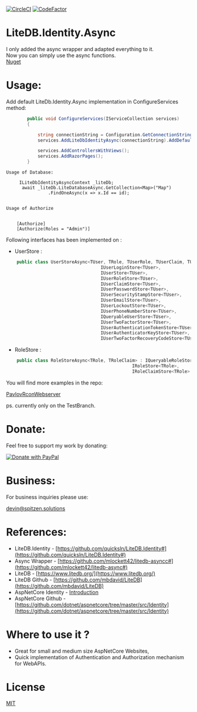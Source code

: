 [![CircleCI](https://circleci.com/gh/devinSpitz/LiteDB.Identity.Async/tree/main.svg?style=shield)](https://circleci.com/gh/devinSpitz/LiteDB.Identity.Async/tree/main)
[![CodeFactor](https://www.codefactor.io/repository/github/devinspitz/litedb.identity.async/badge)](https://www.codefactor.io/repository/github/devinspitz/litedb.identity.async)

LiteDB.Identity.Async
======= 
I only added the async wrapper and adapted everything to it.  
Now you can simply use the async functions.  
[Nuget](https://www.nuget.org/packages/LiteDB.Identity.Async/)

Usage:
=======

Add default LiteDb.Identity.Async implementation in ConfigureServices method:
```csharp
        public void ConfigureServices(IServiceCollection services)
        {

            string connectionString = Configuration.GetConnectionString("IdentityLiteDB");
            services.AddLiteDbIdentityAsync(connectionString).AddDefaultTokenProviders().AddDefaultUI();

            services.AddControllersWithViews();
            services.AddRazorPages();
        }
```

```
Usage of Database:
     
     ILiteDbIdentityAsyncContext _liteDb;
      await _liteDb.LiteDatabaseAsync.GetCollection<Map>("Map")
                .FindOneAsync(x => x.Id == id);


Usage of Authorize


    [Authorize]
    [Authorize(Roles = "Admin")]

```

Following interfaces has been implemented on :
- UserStore :
```csharp
    public class UserStoreAsync<TUser, TRole, TUserRole, TUserClaim, TUserLogin, TUserToken> : 
                                    IUserLoginStore<TUser>, 
                                    IUserStore<TUser>,
                                    IUserRoleStore<TUser>,
                                    IUserClaimStore<TUser>, 
                                    IUserPasswordStore<TUser>, 
                                    IUserSecurityStampStore<TUser>, 
                                    IUserEmailStore<TUser>, 
                                    IUserLockoutStore<TUser>, 
                                    IUserPhoneNumberStore<TUser>, 
                                    IQueryableUserStore<TUser>, 
                                    IUserTwoFactorStore<TUser>,
                                    IUserAuthenticationTokenStore<TUser>,
                                    IUserAuthenticatorKeyStore<TUser>,
                                    IUserTwoFactorRecoveryCodeStore<TUser>
```
- RoleStore :
```csharp
    public class RoleStoreAsync<TRole, TRoleClaim> : IQueryableRoleStore<TRole>, 
                                                IRoleStore<TRole>, 
                                                IRoleClaimStore<TRole>
```

You will find more examples in the repo:  

[PavlovRconWebserver](https://github.com/devinSpitz/PavlovRconWebserver)  

ps. currently only on the TestBranch.


Donate:
=======
Feel free to support my work by donating:

<a href="https://www.paypal.com/donate?hosted_button_id=JYNFKYARZ7DT4">
<img src="https://www.paypalobjects.com/en_US/CH/i/btn/btn_donateCC_LG.gif" alt="Donate with PayPal" />
</a>

Business:
=======

For business inquiries please use:

<a href="mailto:&#x64;&#x65;&#x76;&#x69;&#x6e;&#x40;&#x73;&#x70;&#x69;&#x74;&#x7a;&#x65;&#x6e;&#x2e;&#x73;&#x6f;&#x6c;&#x75;&#x74;&#x69;&#x6f;&#x6e;&#x73;">&#x64;&#x65;&#x76;&#x69;&#x6e;&#x40;&#x73;&#x70;&#x69;&#x74;&#x7a;&#x65;&#x6e;&#x2e;&#x73;&#x6f;&#x6c;&#x75;&#x74;&#x69;&#x6f;&#x6e;&#x73;</a>


References:
=======
- LiteDB.Identity - [https://github.com/quicksln/LiteDB.Identity#](https://github.com/quicksln/LiteDB.Identity#)
- Async Wrapper - [https://github.com/mlockett42/litedb-asyncc#](https://github.com/mlockett42/litedb-async#)
- LiteDB - [https://www.litedb.org/](https://www.litedb.org/)
- LiteDB Github - [https://github.com/mbdavid/LiteDB](https://github.com/mbdavid/LiteDB)
- AspNetCore Identity - [Introduction](https://docs.microsoft.com/en-us/aspnet/core/security/authentication/identity?view=aspnetcore-3.1&tabs=visual-studio)
- AspNetCore Github - [https://github.com/dotnet/aspnetcore/tree/master/src/Identity](https://github.com/dotnet/aspnetcore/tree/master/src/Identity)


Where to use it ?
=======
- Great for small and medium size AspNetCore Websites,
- Quick implementation of Authentication and Authorization mechanism for WebAPIs.

License
=======

[MIT](http://opensource.org/licenses/MIT)


